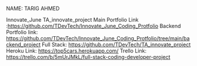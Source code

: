 NAME: TARIG AHMED

Innovate_June
TA_innovate_project
Main Portfolio Link :https://github.com/TDevTech/Innovate_June_Coding_Protfolio
Backend Portfolio link: https://github.com/TDevTech/Innovate_June_Coding_Protfolio/tree/main/backend_project
Full Stack: https://github.com/TDevTech/TA_innovate_project
Heroku Link: https://top5cars.herokuapp.com/
Trello Link: https://trello.com/b/5mUrJMkL/full-stack-coding-developer-project